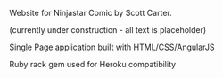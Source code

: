 Website for Ninjastar Comic by Scott Carter.

(currently under construction - all text is placeholder)

Single Page application built with HTML/CSS/AngularJS

Ruby rack gem used for Heroku compatibility